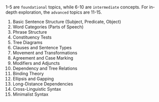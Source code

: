 1–5 are `foundational` topics, while 6-10 are `intermediate` concepts. For in-depth exploration, the `advanced` topics are 11-15.

1. Basic Sentence Structure (Subject, Predicate, Object)  
2. Word Categories (Parts of Speech)  
3. Phrase Structure  
4. Constituency Tests  
5. Tree Diagrams  
6. Clauses and Sentence Types  
7. Movement and Transformations  
8. Agreement and Case Marking  
9. Modifiers and Adjuncts  
10. Dependency and Tree Relations  
11. Binding Theory  
12. Ellipsis and Gapping  
13. Long-Distance Dependencies  
14. Cross-Linguistic Syntax  
15. Minimalist Syntax 

